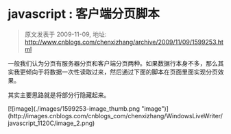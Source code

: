 # javascript : 客户端分页脚本 
> 原文发表于 2009-11-09, 地址: http://www.cnblogs.com/chenxizhang/archive/2009/11/09/1599253.html 


一般我们认为分页有服务器分页和客户端分页两种。如果数据行本身不多，那么其实我更倾向于将数据一次性读取过来，然后通过下面的脚本在页面里面实现分页效果。

 其实主要思路就是将部分行隐藏起来。

 <script src="js/jquery-1.3.2-vsdoc.js" type="text/javascript"></script>  
<script language="javascript" type="text/javascript">     var current = 1;     function SetNavigationButton(current, total) {  
        //如果是第一页，则前两个按钮是要隐藏的         $("#first,#next,#prev,#last").css("display", "inline");  
        if (current == 1) {  
            $("#prev,#first").css("display", "none");  
            return;  
        }  
        //如果是最后一页，则后两个按钮是要隐藏的  
        if (current == total) {  
            $("#next,#last").css("display", "none");  
            return;  
        }     }     function SetRowStatus(current,pagesize,pagecount) {  
        //先将所有的隐藏掉，  
        $("tr").css("display", "none").css("background-color","white");         //显示第一页         for (var i =((current-1)*pagesize+1); i < (current*pagesize + 1); i++) {  
            $("tr[Id=" + i + "]").css("display", "block");  
        }         SetNavigationButton(current, pagecount);     }     $(function() {  
        //为所有的行加一个编号         var rowId = 1;  
        $("tr").each(function() {  
            $(this).attr("Id", rowId++);  
        });         var rowcount = parseInt(rowId - 1);  
        var pagesize = parseInt($("table#result").attr("pagesize"));  
        var pagecount = Math.ceil(rowcount / pagesize); //向上取整         if (pagecount > 1) {             //显示第一页  
            current = 1;  
            SetRowStatus(current, pagesize, pagecount);             $("div#pager").css("display", "block");             $("#currentPage").text("1");  
            $("#totalPage").text(pagecount.toString());             $("#first").click(function() {  
                current = 1;  
                SetRowStatus(current, pagesize, pagecount);  
            });             $("#prev").click(function() {  
                current = current - 1;  
                SetRowStatus(current, pagesize, pagecount);             });             $("#next").click(function() {  
                current = current + 1;  
                SetRowStatus(current, pagesize, pagecount);             });             $("#last").click(function() {  
                current = pagecount;  
                SetRowStatus(current, pagesize, pagecount);             });         }     });  
</script> [![image](./images/1599253-image_thumb.png "image")](http://images.cnblogs.com/cnblogs_com/chenxizhang/WindowsLiveWriter/javascript_1120C/image_2.png)





















































